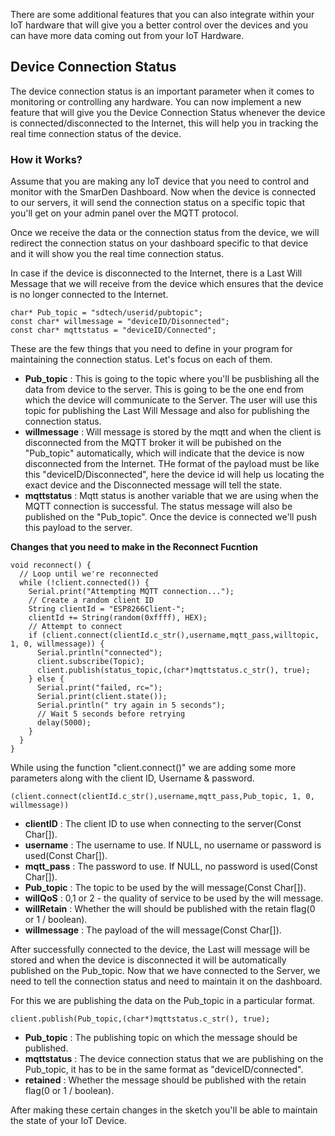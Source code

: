 There are some additional features that you can also integrate within your IoT hardware that will give you a better control over the devices and you can have more data coming out from your IoT Hardware. 

## Device Connection Status 

The device connection status is an important parameter when it comes to monitoring or controlling any hardware. You can now implement a new feature that will give you the Device Connection Status whenever the device is connected/disconnected to the Internet, this will help you in tracking the real time connection status of the device. 

### How it Works? 
Assume that you are making any IoT device that you need to control and monitor with the SmarDen Dashboard. Now when the device is connected to our servers, it will send the connection status on a specific topic that you'll get on your admin panel over the MQTT protocol.

Once we receive the data or the connection status from the device, we will redirect the connection status on your dashboard specific to that device and it will show you the real time connection status.
 
In case if the device is disconnected to the Internet, there is a Last Will Message that we will receive from the device which ensures that the device is no longer connected to the Internet. 
```
char* Pub_topic = "sdtech/userid/pubtopic";
const char* willmessage = "deviceID/Disonnected"; 
const char* mqttstatus = "deviceID/Connected";
```
These are the few things that you need to define in your program for maintaining the connection status. 
Let's focus on each of them. 
- **Pub_topic** : This is going to the topic where you'll be pusblishing all the data from device to the server. This is going to be the one end from which the device will communicate to the Server. The user will use this topic for publishing the Last Will Message and also for publishing the connection status.   
- **willmessage** : Will message is stored by the mqtt and when the client is disconnected from the MQTT broker it will be pubished on the "Pub_topic" automatically, which will indicate that the device is now disconnected from the Internet. THe format of the payload must be like this "deviceID/Disconnected", here the device id will help us locating the exact device and the Disconnected message will tell the state. 
- **mqttstatus** : Mqtt status is another variable that we are using when the MQTT connection is successful. The status message will also be published on the "Pub_topic". Once the device is connected we'll push this payload to the server. 

**Changes that you need to make in the Reconnect Fucntion** 
```
void reconnect() {
  // Loop until we're reconnected
  while (!client.connected()) {
    Serial.print("Attempting MQTT connection...");
    // Create a random client ID
    String clientId = "ESP8266Client-";
    clientId += String(random(0xffff), HEX);
    // Attempt to connect
    if (client.connect(clientId.c_str(),username,mqtt_pass,willtopic, 1, 0, willmessage)) {
      Serial.println("connected");
      client.subscribe(Topic);
      client.publish(status_topic,(char*)mqttstatus.c_str(), true);
    } else {
      Serial.print("failed, rc=");
      Serial.print(client.state());
      Serial.println(" try again in 5 seconds");
      // Wait 5 seconds before retrying
      delay(5000);
    }
  }
}
```
While using the function "client.connect()" we are adding some more parameters along with the client ID, Username & password. 
```
(client.connect(clientId.c_str(),username,mqtt_pass,Pub_topic, 1, 0, willmessage))
```
- **clientID**    :  The client ID to use when connecting to the server(Const Char[]).
- **username**    :  The username to use. If NULL, no username or password is used(Const Char[]). 
- **mqtt_pass**   :  The password to use. If NULL, no password is used(Const Char[]).
- **Pub_topic**   :  The topic to be used by the will message(Const Char[]).
- **willQoS**     :  0,1 or 2 - the quality of service to be used by the will message.
- **willRetain**  :  Whether the will should be published with the retain flag(0 or 1 / boolean).
- **willmessage** :  The payload of the will message(Const Char[]).

After successfully connected to the device, the Last will message will be stored and when the device is disconnected it will be automatically published on the Pub_topic. 
Now that we have connected to the Server, we need to tell the connection status and need to maintain it on the dashboard. 

For this we are publishing the data on the Pub_topic in a particular format. 
```
client.publish(Pub_topic,(char*)mqttstatus.c_str(), true);
```
- **Pub_topic**  : The publishing topic on which the message should be published. 
- **mqttstatus** : The device connection status that we are publishing on the Pub_topic, it has to be in the same format as "deviceID/connected". 
- **retained**   : Whether the message should be published with the retain flag(0 or 1 / boolean).


After making these certain changes in the sketch you'll be able to maintain the state of your IoT Device. 


